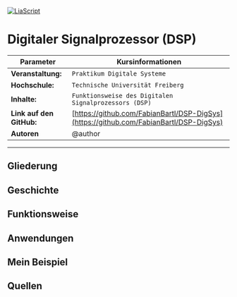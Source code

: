 <!--
version:  0.0.3

author:   Fabian Bartl
email:    fabian@informatic-freak.de

comment: Funktionsweise des Digitalen Signalprozessors (DSP)

icon: https://upload.wikimedia.org/wikipedia/commons/d/de/Logo_TU_Bergakademie_Freiberg.svg

language: de
narrator: Deutsch Female

mode: Presentation
dark: false

@onload
// alert("Test");
@end

import:  https://raw.githubusercontent.com/liascript-templates/plantUML/master/README.md
         https://github.com/LiaTemplates/AVR8js/main/README.md

translation: English translations/English.md
-->

[![LiaScript](https://raw.githubusercontent.com/LiaScript/LiaScript/master/badges/course.svg)](https://liascript.github.io/course/?https://raw.githubusercontent.com/FabianBartl/DSP-DigSys/main/README.md)

# Digitaler Signalprozessor (DSP)

| Parameter                | Kursinformationen                                                                                                                                                                    |
| ------------------------ | ------------------------------------------------------------------------------------------------------------------------------------------------------------------------------------ |
| **Veranstaltung:**       | `Praktikum Digitale Systeme`                                                                                                                                                      |
| **Hochschule:**          | `Technische Universität Freiberg`                                                                                                                                                    |
| **Inhalte:**             | `Funktionsweise des Digitalen Signalprozessors (DSP)`                                                                                            |
| **Link auf den GitHub:** | [https://github.com/FabianBartl/DSP-DigSys](https://github.com/FabianBartl/DSP-DigSys) |
| **Autoren**              | @author                                                                                                                                                                              |

<!-- ![visitors](https://visitor-badge.laobi.icu/badge?page_id=fabianbartl/dsp-digsys) -->

---

## Gliederung

## Geschichte

## Funktionsweise

## Anwendungen

## Mein Beispiel

## Quellen
